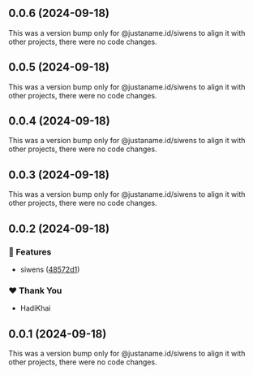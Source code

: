 ## 0.0.6 (2024-09-18)

This was a version bump only for @justaname.id/siwens to align it with other projects, there were no code changes.

## 0.0.5 (2024-09-18)

This was a version bump only for @justaname.id/siwens to align it with other projects, there were no code changes.

## 0.0.4 (2024-09-18)

This was a version bump only for @justaname.id/siwens to align it with other projects, there were no code changes.

## 0.0.3 (2024-09-18)

This was a version bump only for @justaname.id/siwens to align it with other projects, there were no code changes.

## 0.0.2 (2024-09-18)


### 🚀 Features

- siwens ([48572d1](https://github.com/JustaName-id/JustaName-sdk/commit/48572d1))


### ❤️  Thank You

- HadiKhai

## 0.0.1 (2024-09-18)

This was a version bump only for @justaname.id/siwens to align it with other projects, there were no code changes.
